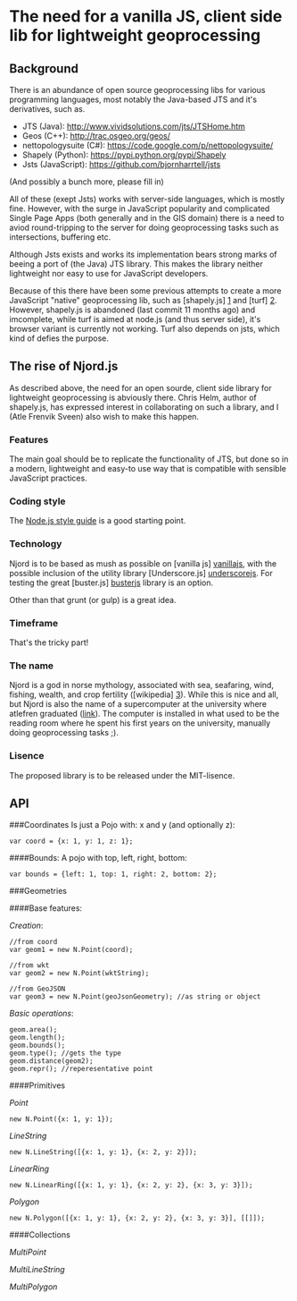 The need for a vanilla JS, client side lib for lightweight geoprocessing
========================================================================

Background
----------

There is an abundance of open source geoprocessing libs for various programming languages, most notably the Java-based JTS and it's derivatives, such as.

- JTS (Java): <http://www.vividsolutions.com/jts/JTSHome.htm>
- Geos (C++): <http://trac.osgeo.org/geos/>
- nettopologysuite (C#): <https://code.google.com/p/nettopologysuite/>
- Shapely (Python): <https://pypi.python.org/pypi/Shapely>
- Jsts (JavaScript): <https://github.com/bjornharrtell/jsts>

(And possibly a bunch more, please fill in)

All of these (exept Jsts) works with server-side languages, which is mostly fine. However, with the surge in JavaScript popularity and complicated Single Page Apps (both generally and in the GIS domain) there is a need to aviod round-tripping to the server for doing geoprocessing tasks such as intersections, buffering etc.

Although Jsts exists and works its implementation bears strong marks of beeing a port of (the Java) JTS library. This makes the library neither lightweight nor easy to use for JavaScript developers. 

Because of this there have been some previous attempts to create a more JavaScript "native" geoprocessing lib, such as [shapely.js] [1] and [turf] [2]. However, shapely.js is abandoned (last commit 11 months ago) and imcomplete, while turf is aimed at node.js (and thus server side), it's browser variant is currently not working. Turf also depends on jsts, which kind of defies the purpose.

[1]: https://github.com/chelm/shapely.js/
[2]: https://github.com/morganherlocker/turf


The rise of Njord.js
--------------------

As described above, the need for an open sourde, client side library for lightweight geoprocessing is abviously there. Chris Helm, author of shapely.js, has expressed interest in collaborating on such a library, and I (Atle Frenvik Sveen) also wish to make this happen.

### Features
The main goal should be to replicate the functionality of JTS, but done so in a modern, lightweight and easy-to use way that is compatible with sensible JavaScript practices. 

### Coding style
The [Node.js style guide][nodestyle] is a good starting point.

[nodestyle]: https://github.com/felixge/node-style-guide

### Technology
Njord is to be based as mush as possible on [vanilla js] [vanillajs], with the possible inclusion of the utility library [Underscore.js] [underscorejs]. For testing the great [buster.js] [busterjs] library is an option. 

Other than that grunt (or gulp) is a great idea.


[vanillajs]: http://vanilla-js.com/
[underscorejs]: http://underscorejs.org
[busterjs]: http://docs.busterjs.org/en/latest/


### Timeframe
That's the tricky part!

### The name
Njord is a god in norse mythology, associated with sea, seafaring, wind, fishing, wealth, and crop fertility ([wikipedia] [3]). While this is nice and all, but Njord is also the name of a supercomputer at the university where atlefren graduated ([link][4]). The computer is installed in what used to be the reading room where he spent his first years on the university, manually doing geoprocessing tasks ;).

[3]: http://en.wikipedia.org/wiki/Nj%C3%B6r%C3%B0r
[4]: http://www.ntnu.edu/research/labs/supercomputing

### Lisence
The proposed library is to be released under the MIT-lisence.



API
---

###Coordinates
Is just a Pojo with: x and y (and optionally z):
    
    var coord = {x: 1, y: 1, z: 1};

####Bounds: 
A pojo with top, left, right, bottom:
    
    var bounds = {left: 1, top: 1, right: 2, bottom: 2};

###Geometries

####Base features:

*Creation*:

    //from coord
    var geom1 = new N.Point(coord);
    
    //from wkt
    var geom2 = new N.Point(wktString);
    
    //from GeoJSON
    var geom3 = new N.Point(geoJsonGeometry); //as string or object

*Basic operations*: 
  
    geom.area();
    geom.length();
    geom.bounds();
    geom.type(); //gets the type
    geom.distance(geom2);
    geom.repr(); //reperesentative point

####Primitives

*Point*
    
    new N.Point({x: 1, y: 1});

*LineString*
  
    new N.LineString([{x: 1, y: 1}, {x: 2, y: 2}]);

*LinearRing*
  
    new N.LinearRing([{x: 1, y: 1}, {x: 2, y: 2}, {x: 3, y: 3}]);

*Polygon*
  
    new N.Polygon([{x: 1, y: 1}, {x: 2, y: 2}, {x: 3, y: 3}], [[]]);


####Collections

*MultiPoint*

*MultiLineString*

*MultiPolygon*


